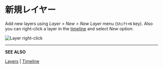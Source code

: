 # 新規レイヤー

Add new layers using *Layer > New > New Layer* menu (`Shift+N` key). Also
you can right-click a layer in the [timeline](timeline.md) and
select *New* option:

![Layer right-click](new-layer/layer-right-click.png)

---

**SEE ALSO**

[Layers](layers.md) |
[Timeline](timeline.md)
